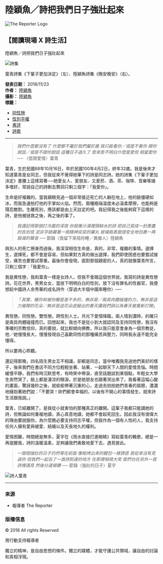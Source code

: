 # 陸穎魚／詩把我們日子強壯起來

![The Reporter Logo](https://www.twreporter.org/images/logo/logo-header.release.svg)

## 【閱讀現場 X 詩生活】

陸穎魚／詩把我們日子強壯起來

![詩集](https://www.twreporter.org/images/20181122164556-11b8e54b981b6ef0029bcbc2c63dfeb6-mobile.jpg)

葉青詩集《下輩子更加決定》（左）、陸穎魚詩集《晚安晚安》（右）。

**發表日期：** 2018/11/23  
**作者：** [陸穎魚](https://www.twreporter.org/authors/5ba05ff77ee5431b00e8fc63)  
**攝影：** [陸穎魚](https://www.twreporter.org/authors/5ba05ff77ee5431b00e8fc63)  
**標籤：** 
- [同性戀](https://www.twreporter.org/tags/5734115d8c0c261000b3f70e)
- [性別平權](https://www.twreporter.org/tags/57b163dfaa7f151200296206)
- [書評](https://www.twreporter.org/tags/581abb85e6abbb0d0066cea4)
- [詩歌](https://www.twreporter.org/tags/6254045b96c54f0600c96828)

---

> _我們什麼都沒有了 什麼都不屬於我們屬於誰 我只能看你／或是不看你 跟你說話／或是不跟你說話 這種日子過久了 愈來愈不明白什麼是愛但 相當愛你 ──_ 〈低限愛情〉葉青

葉青，生於民國68年10月16日，卒於民國100年4月2日，終年32歲。我是後來才知道葉青是女同志，但我從來不覺得她筆下的詩是同志詩。她的詩集《下輩子更加決定》書腰上這樣寫著──她愛女人、愛朋友、又愛菸、酒、茶、咖啡、音樂等諸多嗜好，常說自己的詩刪去贅詞只剩三個字：「我愛你」。

生命是好複雜的。當我親眼見過一個非常接近死亡的人躺在地上，他的臉僵硬如冰，而我急速拍打他的手掌如火焰。然而，兩種極端溫度未必溫柔摩擦，也能夠是殘忍敵對。生離死別，應該都是由上天註定的吧。我記得我之後能夠寫下這樣的詩，是他被拯救之後，再之後的事了。

> _我還記得那個打冷震的深夜 你就像沙漠裡頭缺水的詩 把自己寫成一封愚蠢的告別信 泥灰字跡藏著一瓶精神奕奕的藥丸 玻璃瓶表面很安全地包裹一再毀滅的聲音 ──_ 節錄〈我留下來陪你睡／異鄉人〉陸穎魚

與別人的死亡擦身而過後，我深深相信生命是，真的，非常，複雜的事情。選擇生，選擇死，都不會是容易，但如果對方真的做出選擇，我們即使困惑也要嘗試接受，痛苦也要嘗試尊重。最後你會發現，面對那個親密的人，真的就像葉青所言，只剩三個字：「我愛你」。

我是異性戀，我和葉青一樣是女詩人，但我不會跟這個世界說，我寫的詩是異性戀詩。花花世界，男男女女，當放下明明白白的性別，放下沒有罪名的性器官，我便想起中國詩人余秀華的成名詩作〈穿過大半個中國來睡你〉──

> 「_其實，睡你和被你睡是差不多的，無非是／兩具肉體碰撞的力，無非是這力催開的花朵／無非是這花朵虛擬出的春天讓我們誤以為春天被重新打開_」

異性戀。同性戀。雙性戀。跨性別人士。月光下愛情降臨，兩人情到濃時，的確只是兩具肉體碰撞而已。回想起來，我也不是從小到大就認同及支持同性戀，我沒有準確的宗教信仰，真的要說，就比較傾向佛教，所以我只能意會身為一個宗教徒，他／她慢慢長大，慢慢發現自己喜歡同性的那種痛苦與壓力，同時我永遠不能完全懂得。

所以要用心聆聽。

還記得那晚，四名陌生男女互不相識，卻都是同志，當中唯獨我見過他們美好的樣子，後來我們在書店不同方位輕輕坐著、站著，一起聊天下人間的愛情苦惱。時間緩慢平靜，我們有時沉默思考，有時笑中帶淚，直至話題談到某個點，年輕女大學生突然哭了，臉上都是淒涼的眼淚，於是她朋友也跟著哭出來了。我看著這幅心酸的畫面，驚訝幾秒之後，就偷偷帶著沉重的心，走過去拍拍她們青春的肩膀，濃濃地擁抱著她們說：「不要哭！妳們都會幸福的，以後有不開心的事情發生，就來詩生活跟我說。」

葉青，已經離開了。是我從小就害怕的那種真正的離開。這輩子我都只能讀她的詩，但無論如何重複地讀，真心真意地讀，她都不會起死回生。因此我沒有很偉大的理由要說服你，為什麼務必要支持同志平權，但我作為一個有人性的人，我支持任何人擁有愛與被愛、結婚以及天長地久的權利。

愛情困難，時間總是無多，夏宇在《雨水直接打進眼睛》寫給葉青的輓歌，總是一再提醒我，詩的溫暖溫柔，足夠讓我們勇敢地愛下去，遇見彼此。

> _一個個強壯的日子仍然等在前面 像剛烤出來的麵包一樣誘惑 我從來沒有見過你 但我們一起去了一首詩到達的地方 在那裡相視大笑 我們也在另外一首詩裡遇見 然後分道揚鑣 ──_ 節錄〈強壯的日子〉夏宇

![詩人葉青](https://www.twreporter.org/images/20181122164238-e70634762d748336460d40ed29dc19d3-mobile.jpg)

---

### 來源

- 報導者 The Reporter

### 版權信息

© 2018 All rights Reserved

用行動支持報導者

獨立的精神，是自由思想的條件。獨立的媒體，才能守護公共領域，讓自由的討論和真相浮現。
<!-- tcd_original_link https://www.twreporter.org/a/bookreview-poem-make-us-strong -->
